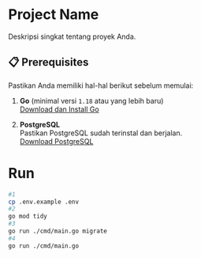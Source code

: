 # Project Name

Deskripsi singkat tentang proyek Anda.

## 📋 Prerequisites

Pastikan Anda memiliki hal-hal berikut sebelum memulai:

1. **Go** (minimal versi `1.18` atau yang lebih baru)  
   [Download dan Install Go](https://go.dev/dl/)

2. **PostgreSQL**  
   Pastikan PostgreSQL sudah terinstal dan berjalan.  
   [Download PostgreSQL](https://www.postgresql.org/download/)

# Run

```bash
#1
cp .env.example .env
#2
go mod tidy
#3
go run ./cmd/main.go migrate
#4
go run ./cmd/main.go
```
